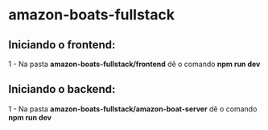 # amazon-boats-fullstack

## Iniciando o frontend:

1 - Na pasta <b>amazon-boats-fullstack/frontend</b> dê o comando <b>npm run dev</b>

## Iniciando o backend:

1 - Na pasta <b>amazon-boats-fullstack/amazon-boat-server</b> dê o comando <b>npm run dev</b>
